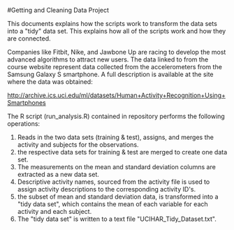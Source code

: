 #Getting and Cleaning Data Project

This documents explains how the scripts work to transform the data sets into a "tidy" data set.
This explains how all of the scripts work and how they are connected.

Companies like Fitbit, Nike, and Jawbone Up are racing to develop the most advanced algorithms to attract new users. The data linked to from the course website represent data collected from the accelerometers from the Samsung Galaxy S smartphone. A full description is available at the site where the data was obtained: 

http://archive.ics.uci.edu/ml/datasets/Human+Activity+Recognition+Using+Smartphones 

The R script (run_analysis.R) contained in repository performs the following operations:
  1.  Reads in the two data sets (training & test), assigns, and merges the activity and subjects for the observations.
  2.  the respective data sets for training & test are merged to create one data set.
  3.  The measurements on the mean and standard deviation columns are extracted as a new data set. 
  4.  Descriptive activity names, sourced from the activity file is used to assign activity descriptions to the corresponding   activity ID's.
  5.  the subset of mean and standard deviation data, is transformed into a "tidy data set", which contains the mean of each   variable for each activity and each subject.
  6.  The "tidy data set" is written to a text file "UCIHAR_Tidy_Dataset.txt".
